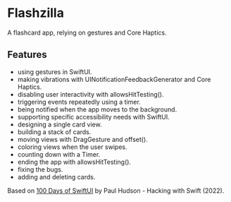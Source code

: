 # Flashzilla

A flashcard app, relying on gestures and Core Haptics.

<!-- <p align="center">
    <img src="screenshot.png" style="width:528px;max-width:100%;">
</p> -->

## Features

- using gestures in SwiftUI.
- making vibrations with UINotificationFeedbackGenerator and Core Haptics.
- disabling user interactivity with allowsHitTesting().
- triggering events repeatedly using a timer.
- being notified when the app moves to the background.
- supporting specific accessibility needs with SwiftUI.
- designing a single card view.
- building a stack of cards.
- moving views with DragGesture and offset().
- coloring views when the user swipes.
- counting down with a Timer.
- ending the app with allowsHitTesting().
- fixing the bugs.
- adding and deleting cards.

Based on [100 Days of SwiftUI](https://www.hackingwithswift.com/100/swiftui) by Paul Hudson - Hacking with Swift (2022).
